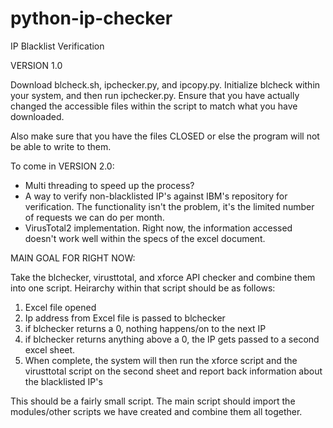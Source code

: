 # python-ip-checker
IP Blacklist Verification

VERSION 1.0

Download blcheck.sh, ipchecker.py, and ipcopy.py. Initialize blcheck within your system, and then run ipchecker.py. Ensure that you have actually changed the accessible files within the script to match what you have downloaded.

Also make sure that you have the files CLOSED or else the program will not be able to write to them. 

To come in VERSION 2.0:
 - Multi threading to speed up the process?
 - A way to verify non-blacklisted IP's against IBM's repository for verification. The functionality isn't the problem, it's the limited number of requests we can do per month.
 - VirusTotal2 implementation. Right now, the information accessed doesn't work well within the specs of the excel document.

MAIN GOAL FOR RIGHT NOW:

Take the blchecker, virusttotal, and xforce API checker and combine them into one script. Heirarchy within that script should be as follows:

1. Excel file opened
2. Ip address from Excel file is passed to blchecker
3. if blchecker returns a 0, nothing happens/on to the next IP
3. if blchecker returns anything above a 0, the IP gets passed to a second excel sheet.
4. When complete, the system will then run the xforce script and the virusttotal script on the second sheet and report back information about the blacklisted IP's

This should be a fairly small script. The main script should import the modules/other scripts we have created and combine them all together.
